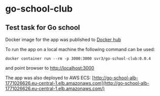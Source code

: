 # go-school-club
## Test task for Go school

Docker image for the app was published to [Docker hub](https://hub.docker.com/r/svr3/go-school-club)

To run the app on a local machine the following command can be used:

```
docker container run --rm -p 3000:3000 svr3/go-school-club:0.0.4
```
and point browser to [http://localhost:3000](http://localhost:3000)

The app was also deployed to AWS ECS: [http://go-school-alb-1771026626.eu-central-1.elb.amazonaws.com](http://go-school-alb-1771026626.eu-central-1.elb.amazonaws.com/)
